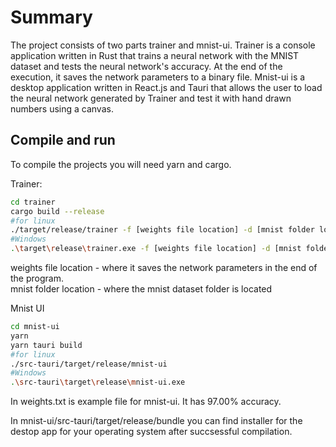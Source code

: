 # Summary

The project consists of two parts trainer and mnist-ui. Trainer is a console application written in Rust that trains a neural network with the MNIST dataset and tests the neural network's accuracy.
At the end of the execution, it saves the network parameters to a binary file.
Mnist-ui is a desktop application written in React.js and Tauri that allows the user to load the neural network generated by Trainer and test it with hand drawn numbers using a canvas.

## Compile and run

To compile the projects you will need yarn and cargo.

Trainer:

```bash
cd trainer
cargo build --release
#for linux
./target/release/trainer -f [weights file location] -d [mnist folder location]
#Windows
.\target\release\trainer.exe -f [weights file location] -d [mnist folder location]
```
weights file location - where it saves the network parameters in the end of the program.\
mnist folder location - where the mnist dataset folder is located 

Mnist UI

```bash
cd mnist-ui
yarn
yarn tauri build
#for linux
./src-tauri/target/release/mnist-ui
#Windows
.\src-tauri\target\release\mnist-ui.exe
```
In weights.txt is example file for mnist-ui. It has 97.00% accuracy.

In mnist-ui/src-tauri/target/release/bundle you can find installer for the destop app for your operating system after succsessful compilation.